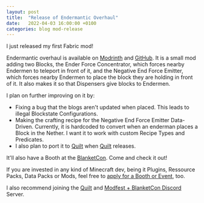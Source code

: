 ```yaml
---
layout: post
title:  "Release of Endermantic Overhaul"
date:   2022-04-03 16:00:00 +0100
categories: blog mod-release
---
```

I just released my first Fabric mod!

Endermantic overhaul is available on [Modrinth](https://modrinth.com/mod/endermantic-overhaul) and [GitHub](https://github.com/anonymous123-code/endermanticOverhaul).
It is a small mod adding two Blocks, the Ender Force Concentrator, which forces nearby Endermen to teleport in front of it, and the Negative End Force Emitter, which forces nearby Endermen to place the block they are holding in front of it. It also makes it so that Dispensers give blocks to Endermen.

I plan on further improving on it by:
- Fixing a bug that the blogs aren't updated when placed. This leads to illegal Blockstate Configurations.
- Making the crafting recipe for the Negative End Force Emitter Data-Driven. Currently, it is hardcoded to convert when an enderman places a Block in the Nether. I want it to work with custom Recipe Types and Predicates.
- I also plan to port it to [Quilt][quilt-website] when [Quilt][quilt-website] releases.

It'll also have a Booth at the [BlanketCon](https://blanketcon.modfest.net/#). Come and check it out!

If you are invested in any kind of Minecraft dev, being it Plugins, Ressource Packs, Data Packs or Mods, feel free to [apply for a Booth or Event](https://blanketcon.modfest.net/signup), too.

I also recommend joining the [Quilt](https://discord.quiltmc.org/) and [Modfest + BlanketCon Discord](https://discord.gg/gn543Ee) Server.

[quilt-website]: https://github.com/jekyll